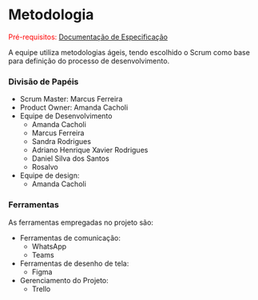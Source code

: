 # Metodologia

<span style="color:red">Pré-requisitos: <a href="2-Especificação do Projeto.md"> Documentação de Especificação</a></span>

A equipe utiliza metodologias ágeis, tendo escolhido o Scrum como base para definição do processo de desenvolvimento.

### Divisão de Papéis

- Scrum Master: Marcus Ferreira
- Product Owner: Amanda Cacholi
- Equipe de Desenvolvimento
  - Amanda Cacholi
  - Marcus Ferreira
  - Sandra Rodrigues
  - Adriano Henrique Xavier Rodrigues
  - Daniel Silva dos Santos
  - Rosalvo
- Equipe de design:
  - Amanda Cacholi

### Ferramentas

As ferramentas empregadas no projeto são:

- Ferramentas de comunicação:
  - WhatsApp
  - Teams
- Ferramentas de desenho de tela:
  - Figma
- Gerenciamento do Projeto:
  - Trello
